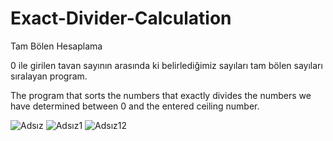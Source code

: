 # Exact-Divider-Calculation
Tam Bölen Hesaplama

0 ile girilen tavan sayının arasında ki belirlediğimiz sayıları tam bölen sayıları sıralayan program.

The program that sorts the numbers that exactly divides the numbers we have determined between 0 and the entered ceiling number.

![Adsız](https://user-images.githubusercontent.com/116383204/201002087-5d05b490-9e7f-4f20-ac54-92d236c66944.jpg)
![Adsız1](https://user-images.githubusercontent.com/116383204/201002093-cd7294cd-2dd9-4f61-a295-e940eef6138b.jpg)
![Adsız12](https://user-images.githubusercontent.com/116383204/201002237-e729e69e-cf1f-4975-9128-ffa785b8939b.jpg)
